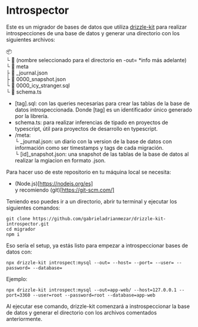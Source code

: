 # Introspector

Este es un migrador de bases de datos que utiliza [drizzle-kit](https://github.com/drizzle-team/drizzle-kit-mirror) para realizar introspecciones de una base de datos y generar una directorio con los siguientes archivos:  
  
📦 <root del proyecto>  
 └ 📂 (nombre seleccionado para el directorio en -out= *info más adelante)  
    └ 📂 meta  
      ├ 📜 _journal.json  
      ├ 📜 0000_snapshot.json  
    └ 📜 0000_icy_stranger.sql  
    └ 📜 schema.ts  
  
- [tag].sql: con las queries necesarias para crear las tablas de la base de datos introspeccionada. Donde [tag] es un identificador único generado por la librería.  
- schema.ts: para realizar inferencias de tipado en proyectos de typescript, útil para proyectos de desarrollo en typescript.  
- /meta:  
└ _journal.json: un diario con la version de la base de datos con información como ser timestamps y tags de cada migración.  
└ [id]_snapshot.json: una snapshot de las tablas de la base de datos al realizar la mgiacion en formato .json.  

  
Para hacer uso de este repositorio en tu máquina local se necesita:  
- (Node.js)[https://nodejs.org/es]  
y recomiendo (git)[https://git-scm.com/]  

Teniendo eso puedes ir a un directorio, abrir tu terminal y ejecutar los siguientes comandos:  

```
git clone https://github.com/gabrieladrianmezar/drizzle-kit-introspector.git 
cd migrador
npm i
```  

Eso sería el setup, ya estás listo para empezar a introspeccionar bases de datos con:  

```
npx drizzle-kit introspect:mysql --out= --host= --port= --user= --password= --database=
```
  
Ejemplo:  
```
npx drizzle-kit introspect:mysql --out=app-web/ --host=127.0.0.1 --port=3360 --user=root --password=root --database=app-web
```

Al ejecutar ese comando, drizzle-kit comenzará a instrospeccionar la base de datos y generar el directorio con los archivos comentados anteriormente.
